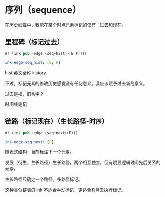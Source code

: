 # 序列（sequence）
在历史线性中，我能在某个时点元素标记的仅有：过去和现在。


## 里程碑（标记过去）
```rs
#! (ink pub (edge (seq+hist>>[E F])))
```

```yaml
ink-edge-seq_hist: [E, F]
```

hist:英文全称 history

不过，标记元素的修改历史感觉没有任何意义。我应该赋予过去新的意义。

过去是指，旧名字？

时间线笔记

## 链路（标记现在）（生长路径-时序）

```rs
#! (ink pub (edge (seq+next>>E)))
```

```yaml
ink-edge-seq_next: [E]
```

链表式结构，当前标注下一个元素。

发展（衍生，生长路径）生长路径，两个相互独立，但有明显逻辑时间先后关系的元素。

生长路径只确定一个路径。多路径标记。

这种类似链表的 ink 不适合手动标记，更适合程序去执行标记。